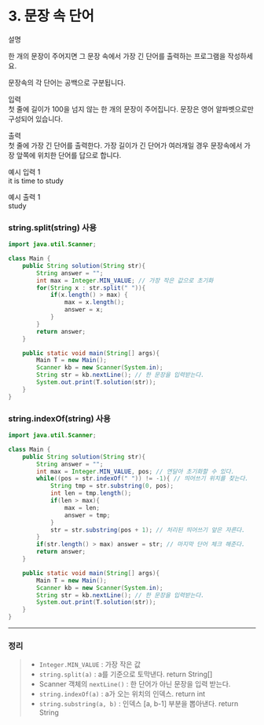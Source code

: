# 3. 문장 속 단어
설명  

한 개의 문장이 주어지면 그 문장 속에서 가장 긴 단어를 출력하는 프로그램을 작성하세요.  

문장속의 각 단어는 공백으로 구분됩니다.  


입력  
첫 줄에 길이가 100을 넘지 않는 한 개의 문장이 주어집니다. 문장은 영어 알파벳으로만 구성되어 있습니다.  


출력  
첫 줄에 가장 긴 단어를 출력한다. 가장 길이가 긴 단어가 여러개일 경우 문장속에서 가장 앞쪽에 위치한 단어를 답으로 합니다.  


예시 입력 1   
it is time to study  

예시 출력 1  
study  
### string.split(string) 사용

```java
import java.util.Scanner;

class Main {
    public String solution(String str){
        String answer = "";
        int max = Integer.MIN_VALUE; // 가장 작은 값으로 초기화
        for(String x : str.split(" ")){
            if(x.length() > max) {
                max = x.length();
                answer = x;
            }
        }
        return answer;
    }

    public static void main(String[] args){
        Main T = new Main();
        Scanner kb = new Scanner(System.in);
        String str = kb.nextLine(); // 한 문장을 입력받는다.
        System.out.print(T.solution(str));
    }
}
```  

### string.indexOf(string) 사용

```java
import java.util.Scanner;

class Main {
    public String solution(String str){
        String answer = "";
        int max = Integer.MIN_VALUE, pos; // 연달아 초기화할 수 있다.
        while((pos = str.indexOf(" ")) != -1){ // 띄어쓰기 위치를 찾는다.
            String tmp = str.substring(0, pos);
            int len = tmp.length();
            if(len > max){
                max = len;
                answer = tmp;
            }
            str = str.substring(pos + 1); // 처리된 띄어쓰기 앞은 자른다.
        }
        if(str.length() > max) answer = str; // 마지막 단어 체크 해준다.
        return answer;
    }

    public static void main(String[] args){
        Main T = new Main();
        Scanner kb = new Scanner(System.in);
        String str = kb.nextLine(); // 한 문장을 입력받는다.
        System.out.print(T.solution(str));
    }
}
```  

<hr/>

### 정리
> - `Integer.MIN_VALUE` : 가장 작은 값
> - `string.split(a)` : a를 기준으로 토막낸다. return String[]
> - Scanner 객체의 `nextLine()` : 한 단어가 아닌 문장을 입력 받는다.
> - `string.indexOf(a)` : a가 오는 위치의 인덱스. return int
> - `string.substring(a, b)` : 인덱스 [a, b-1] 부분을 뽑아낸다. return String
